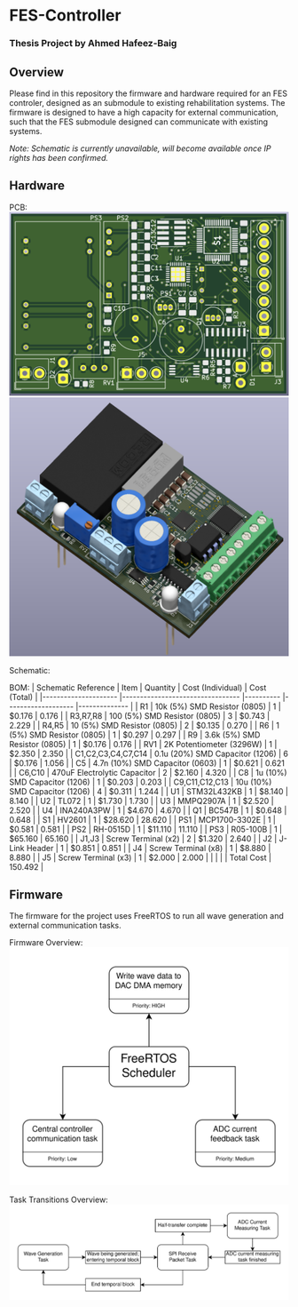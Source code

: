 # FES-Controller
### Thesis Project by Ahmed Hafeez-Baig
## Overview
Please find in this repository the firmware and hardware required for an FES controler, designed as an submodule to existing rehabilitation systems. The firmware is designed to have a high capacity for external communication, such that the FES submodule designed can communicate with existing systems.

*Note: Schematic is currently unavailable, will become available once IP rights has been confirmed.*

## Hardware

PCB:
![](README-Files/PCB1.png)
![](README-Files/PCB2.png)

Schematic:

BOM:
| Schematic Reference 	| Item                            	| Quantity 	| Cost (Individual) 	| Cost (Total) 	|
|---------------------	|---------------------------------	|----------	|-------------------	|--------------	|
| R1                  	| 10k (5%) SMD Resistor (0805)    	| 1        	| $0.176            	| 0.176        	|
| R3,R7,R8            	| 100 (5%) SMD Resistor (0805)    	| 3        	| $0.743            	| 2.229        	|
| R4,R5               	| 10 (5%) SMD Resistor (0805)     	| 2        	| $0.135            	| 0.270        	|
| R6                  	| 1 (5%) SMD Resistor (0805)      	| 1        	| $0.297            	| 0.297        	|
| R9                  	| 3.6k (5%) SMD Resistor (0805)   	| 1        	| $0.176            	| 0.176        	|
| RV1                 	| 2K Potentiometer (3296W)        	| 1        	| $2.350            	| 2.350        	|
| C1,C2,C3,C4,C7,C14  	| 0.1u (20%) SMD Capacitor (1206) 	| 6        	| $0.176            	| 1.056        	|
| C5                  	| 4.7n (10%) SMD Capacitor (0603) 	| 1        	| $0.621            	| 0.621        	|
| C6,C10              	| 470uF Electrolytic Capacitor    	| 2        	| $2.160            	| 4.320        	|
| C8                  	| 1u (10%) SMD Capacitor (1206)   	| 1        	| $0.203            	| 0.203        	|
| C9,C11,C12,C13      	| 10u (10%) SMD Capacitor (1206)  	| 4        	| $0.311            	| 1.244        	|
| U1                  	| STM32L432KB                     	| 1        	| $8.140            	| 8.140        	|
| U2                  	| TL072                           	| 1        	| $1.730            	| 1.730        	|
| U3                  	| MMPQ2907A                       	| 1        	| $2.520            	| 2.520        	|
| U4                  	| INA240A3PW                      	| 1        	| $4.670            	| 4.670        	|
| Q1                  	| BC547B                          	| 1        	| $0.648            	| 0.648        	|
| S1                  	| HV2601                          	| 1        	| $28.620           	| 28.620       	|
| PS1                 	| MCP1700-3302E                   	| 1        	| $0.581            	| 0.581        	|
| PS2                 	| RH-0515D                        	| 1        	| $11.110           	| 11.110       	|
| PS3                 	| R05-100B                        	| 1        	| $65.160           	| 65.160       	|
| J1,J3               	| Screw Terminal (x2)             	| 2        	| $1.320            	| 2.640        	|
| J2                  	| J-Link Header                   	| 1        	| $0.851            	| 0.851        	|
| J4                  	| Screw Terminal (x8)             	| 1        	| $8.880            	| 8.880        	|
| J5                  	| Screw Terminal (x3)             	| 1        	| $2.000            	| 2.000        	|
|                     	|                                 	|          	| Total Cost        	| 150.492      	|

## Firmware

The firmware for the project uses FreeRTOS to run all wave generation and external communication tasks.

Firmware Overview:
![](README-Files/Software_Schematic.png)

Task Transitions Overview:
![](README-Files/Task_Transitions.png)

